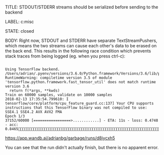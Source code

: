 TITLE:
STDOUT/STDERR streams should be serialized before sending to the backend

LABEL:
c:misc

STATE:
closed

BODY:
Right now, STDOUT and STDERR have separate TextStreamPushers, which means the two streams can cause each other's data to be erased on the back end. This results in the following race condition which prevents stack traces from being logged (eg. when you press ctrl-c):

```/Users/adrian/.pyenv/versions/3.6.0/Python.framework/Versions/3.6/Resources/Python.app/Contents/MacOS/Python /Users/adrian/.pyenv/versions/wandb-3.6/bin/wandb run ./mnist-cnn.py

Using TensorFlow backend.
/Users/adrian/.pyenv/versions/3.6.0/Python.framework/Versions/3.6/lib/python3.6/importlib/_bootstrap.py:205: RuntimeWarning: compiletime version 3.5 of module 'tensorflow.python.framework.fast_tensor_util' does not match runtime version 3.6
  return f(*args, **kwds)
Train on 60000 samples, validate on 10000 samples
2018-02-13 17:35:54.799610: I tensorflow/core/platform/cpu_feature_guard.cc:137] Your CPU supports instructions that this TensorFlow binary was not compiled to use: SSE4.1 SSE4.2 AVX AVX2 FMA
Epoch 1/3
37152/60000 [=================>............] - ETA: 11s - loss: 0.4748 - acc: 0.8465
```

https://app.wandb.ai/adrianbg/garbage/runs/d8iycxh5

You can see that the run didn't actually finish, but there is no apparent error.

